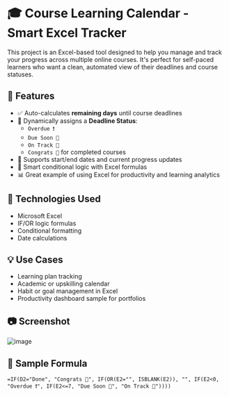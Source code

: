 # 🎓 Course Learning Calendar - Smart Excel Tracker

This project is an Excel-based tool designed to help you manage and track your progress across multiple online courses. It's perfect for self-paced learners who want a clean, automated view of their deadlines and course statuses.

## 📁 Features

- ✅ Auto-calculates **remaining days** until course deadlines  
- 🎯 Dynamically assigns a **Deadline Status**:  
  - `Overdue ❗`  
  - `Due Soon 🚧`  
  - `On Track 💪`  
  - `Congrats 🎉` for completed courses  
- 📅 Supports start/end dates and current progress updates  
- 🧠 Smart conditional logic with Excel formulas  
- 📊 Great example of using Excel for productivity and learning analytics

## 🔧 Technologies Used

- Microsoft Excel  
- IF/OR logic formulas  
- Conditional formatting  
- Date calculations

## 💡 Use Cases

- Learning plan tracking  
- Academic or upskilling calendar  
- Habit or goal management in Excel  
- Productivity dashboard sample for portfolios

## 📷 Screenshot

![image](https://github.com/user-attachments/assets/a7d74f48-9beb-40f9-a550-24c3430c0c95)


## 🧪 Sample Formula

```excel
=IF(D2="Done", "Congrats 🎉", IF(OR(E2="", ISBLANK(E2)), "", IF(E2<0, "Overdue ❗", IF(E2<=7, "Due Soon 🚧", "On Track 💪"))))


